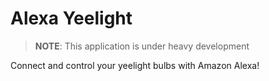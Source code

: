 # Alexa Yeelight

> **NOTE**: This application is under heavy development

Connect and control your yeelight bulbs with Amazon Alexa!
